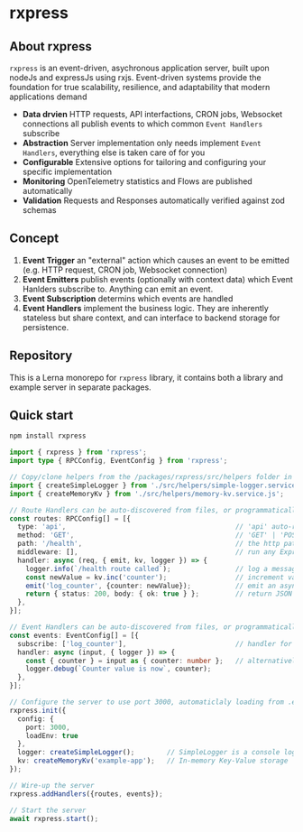 # rxpress

## About **rxpress**

`rxpress` is an event-driven, asychronous application server, built upon nodeJs and expressJs using rxjs. Event-driven systems provide the foundation for true scalability, resilience, and adaptability that modern applications demand

- **Data drvien** HTTP requests, API interfactions, CRON jobs, Websocket connections all publish events to which common `Event Handlers` subscribe
- **Abstraction** Server implementation only needs implement `Event Handlers`, everything else is taken care of for you
- **Configurable** Extensive options for tailoring and configuring your specific implementation
- **Monitoring** OpenTelemetry statistics and Flows are published automatically
- **Validation** Requests and Responses automatically verified against zod schemas

## Concept

1. **Event Trigger** an "external" action which causes an event to be emitted (e.g. HTTP request, CRON job, Websocket connection)
2. **Event Emitters** publish events (optionally with context data) which Event Hanlders subscribe to. Anything can emit an event.
3. **Event Subscription** determins which events are handled
4. **Event Handlers** implement the business logic. They are inherently stateless but share context, and can interface to backend storage for persistence.

## Repository

This is a Lerna monorepo for `rxpress` library, it contains both a library and example server in separate packages.

## Quick start

```bash
npm install rxpress
```

```ts
import { rxpress } from 'rxpress';
import type { RPCConfig, EventConfig } from 'rxpress';

// Copy/clone helpers from the /packages/rxpress/src/helpers folder in the rxpress repository, or roll your own
import { createSimpleLogger } from './src/helpers/simple-logger.service.js';
import { createMemoryKv } from './src/helpers/memory-kv.service.js';

// Route Handlers can be auto-discovered from files, or programmatically defined
const routes: RPCConfig[] = [{
  type: 'api',                                          // 'api' auto-returns Content-Type of "application/json"
  method: 'GET',                                        // 'GET' | 'POST' | 'PUT' | 'DELETE'
  path: '/health',                                      // the http path to handle
  middleware: [],                                       // run any ExpressJS middleware for this route
  handler: async (req, { emit, kv, logger }) => {
    logger.info(`/health route called`);                // log a message
    const newValue = kv.inc('counter');                 // increment value of a key (auto-created)
    emit('log_counter', {counter: newValue});           // emit an async-event
    return { status: 200, body: { ok: true } };         // return JSON payload to client
  },
}];

// Event Handlers can be auto-discovered from files, or programmatically defined
const events: EventConfig[] = [{
  subscribe: ['log_counter'],                           // handler for 'log_counter' event
  handler: async (input, { logger }) => {
    const { counter } = input as { counter: number };   // alternatively, type-cast the "handler" function
    logger.debug(`Counter value is now`, counter);
  },
}];

// Configure the server to use port 3000, automaticlaly loading from .env file
rxpress.init({
  config: {
    port: 3000,
    loadEnv: true
  },
  logger: createSimpleLogger();        // SimpleLogger is a console logger
  kv: createMemoryKv('example-app');   // In-memory Key-Value storage
});

// Wire-up the server
rxpress.addHandlers({routes, events});

// Start the server
await rxpress.start();
```

